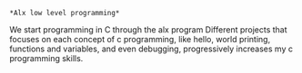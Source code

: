 	*Alx low level programming* 
We start programming in C through the alx program
Different projects that focuses on each concept of c programming,
 like hello, world printing, functions and variables, and even debugging,
 progressively increases my c programming skills.
